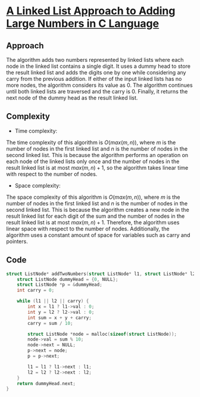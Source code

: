 # [A Linked List Approach to Adding Large Numbers in C Language](https://leetcode.com/problems/add-two-numbers/solutions/3134367/a-linked-list-approach-to-adding-large-numbers-in-c-language/)

## Approach
<!-- Describe your approach to solving the problem. -->
The algorithm adds two numbers represented by linked lists where each node in the linked list contains a single digit. It uses a dummy head to store the result linked list and adds the digits one by one while considering any carry from the previous addition. If either of the input linked lists has no more nodes, the algorithm considers its value as 0. The algorithm continues until both linked lists are traversed and the carry is 0. Finally, it returns the next node of the dummy head as the result linked list.

## Complexity

- Time complexity:
<!-- Add your time complexity here, e.g. $O(n)$ -->
The time complexity of this algorithm is $O(max(m, n))$, where $m$ is the number of nodes in the first linked list and $n$ is the number of nodes in the second linked list. This is because the algorithm performs an operation on each node of the linked lists only once and the number of nodes in the result linked list is at most $max(m, n) + 1$, so the algorithm takes linear time with respect to the number of nodes.

- Space complexity:
<!-- Add your space complexity here, e.g. $O(n)$ -->
The space complexity of this algorithm is $O(max(m, n))$, where $m$ is the number of nodes in the first linked list and $n$ is the number of nodes in the second linked list. This is because the algorithm creates a new node in the result linked list for each digit of the sum and the number of nodes in the result linked list is at most $max(m, n) + 1$. Therefore, the algorithm uses linear space with respect to the number of nodes. Additionally, the algorithm uses a constant amount of space for variables such as carry and pointers.

## Code

``` c
struct ListNode* addTwoNumbers(struct ListNode* l1, struct ListNode* l2) {
    struct ListNode dummyHead = {0, NULL};
    struct ListNode *p = &dummyHead;
    int carry = 0;

    while (l1 || l2 || carry) {
        int x = l1 ? l1->val : 0;
        int y = l2 ? l2->val : 0;
        int sum = x + y + carry;
        carry = sum / 10;

        struct ListNode *node = malloc(sizeof(struct ListNode));
        node->val = sum % 10;
        node->next = NULL;
        p->next = node;
        p = p->next;

        l1 = l1 ? l1->next : l1;
        l2 = l2 ? l2->next : l2;
    }
    return dummyHead.next;
}
```
